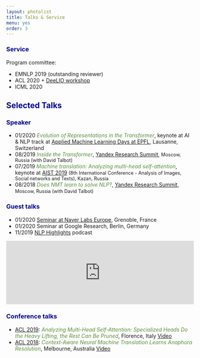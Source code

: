 ```yaml
---
layout: photolist
title: Talks & Service
menu: yes
order: 3
---
```


### <span style="color:darkblue"> Service </span>
Program committee:
* EMNLP 2019 (outstanding reviewer)
* ACL 2020 + [DeeLIO workshop](https://sites.google.com/view/deelio-ws/program-committee)
* ICML 2020


## <span style="color:darkblue"> Selected Talks </span>

<!---(Upcoming talks are <span style="color:gray;font-size:0.9em">in grey</span>)-->

### <span style="color:darkblue"> Speaker </span>

* 01/2020 <span style="color:#5a8f3b">_Evolution of Representations in the Transformer_</span>, keynote at AI & NLP track at [Applied Machine Learning Days at EPFL](https://appliedmldays.org/tracks/ai-nlp), Lausanne, Switzerland
* 08/2019 <span style="color:#5a8f3b">_Inside the Transformer_</span>, [Yandex Research Summit](https://yandex.com/promo/academy/yars_2019), <span style="font-size:0.9em">Moscow, Russia (with David Talbot)</span> 
* 07/2019 <span style="color:#5a8f3b">_Machine translation: Analyzing multi-head self-attention_</span>, keynote at [AIST 2019](http://aistconf.org) <span style="font-size:0.9em">(8th International Conference - Analysis of Images, Social networks and Texts), Kazan, Russia</span> 
* 08/2018 <span style="color:#5a8f3b">_Does NMT learn to solve NLP?_</span>,  [Yandex Research Summit](https://yandex.com/promo/academy/yars_2019), <span style="font-size:0.9em">Moscow, Russia (with David Talbot)</span>

### <span style="color:darkblue"> Guest talks </span>

* 01/2020 [Seminar at Naver Labs Europe](https://europe.naverlabs.com/research/seminars/analyzing-information-flow-in-transformers/), Grenoble, France
* 01/2020 Seminar at Google Research, Berlin, Germany
* 11/2019 [NLP Highlights](https://soundcloud.com/nlp-highlights) podcast
<iframe width="100%" height="170" scrolling="no" frameborder="no" allow="autoplay" src="https://w.soundcloud.com/player/?url=https%3A//api.soundcloud.com/tracks/725286211&color=%23ff5500&auto_play=false&hide_related=false&show_comments=true&show_user=true&show_reposts=false&show_teaser=false&show_artwork=false&visual=false"></iframe>


### <span style="color:darkblue"> Conference talks </span>
* [ACL 2019](http://www.acl2019.org/EN/index.xhtml): <span style="color:#5a8f3b">_Analyzing Multi-Head Self-Attention: Specialized Heads Do the Heavy Lifting, the Rest Can Be Pruned_</span>, Florence, Italy <a href="http://www.livecongress.it/aol/indexSA.php?id=9FB3FACA&ticket=" class="label label-success">Video</a>
* [ACL 2018](https://acl2018.org): <span style="color:#5a8f3b">_Context-Aware Neural Machine Translation Learns Anaphora Resolution_</span>, Melbourne, Australia <a href="https://vimeo.com/288152860" class="label label-success">Video</a>
